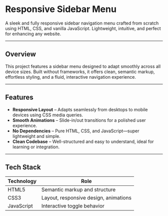# Responsive Sidebar Menu

A sleek and fully responsive sidebar navigation menu crafted from scratch using HTML, CSS, and vanilla JavaScript. Lightweight, intuitive, and perfect for enhancing any website.

---

##  Overview

This project features a sidebar menu designed to adapt smoothly across all device sizes. Built without frameworks, it offers clean, semantic markup, effortless styling, and a fluid, interactive navigation experience.

---

##  Features

- **Responsive Layout** – Adapts seamlessly from desktops to mobile devices using CSS media queries.
- **Smooth Animations** – Slide-in/out transitions for a polished user experience.
- **No Dependencies** – Pure HTML, CSS, and JavaScript—super lightweight and simple.
- **Clean Codebase** – Well-structured and easy to understand, ideal for learning or integration.

---

##  Tech Stack

| Technology   | Role                                |
|--------------|-------------------------------------|
| HTML5        | Semantic markup and structure       |
| CSS3         | Layout, responsive design, animations |
| JavaScript   | Interactive toggle behavior         |


